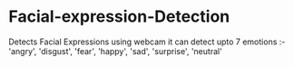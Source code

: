 # Facial-expression-Detection
Detects Facial Expressions using webcam 
it can detect upto 7 emotions :-'angry', 'disgust', 'fear', 'happy', 'sad', 'surprise', 'neutral'
